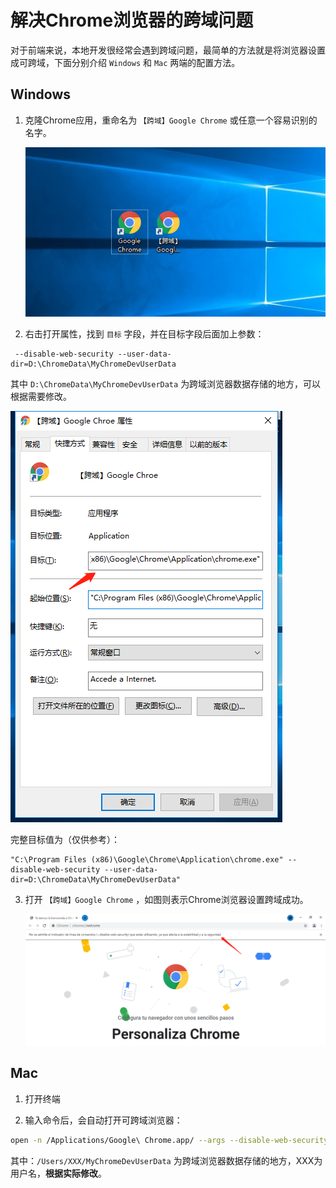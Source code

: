 # 解决Chrome浏览器的跨域问题

对于前端来说，本地开发很经常会遇到跨域问题，最简单的方法就是将浏览器设置成可跨域，下面分别介绍 `Windows` 和 `Mac` 两端的配置方法。

## Windows

1. 克隆Chrome应用，重命名为 `【跨域】Google Chrome` 或任意一个容易识别的名字。

   ![1](1.assets/1.png)

2. 右击打开属性，找到 `目标` 字段，并在目标字段后面加上参数：

```
 --disable-web-security --user-data-dir=D:\ChromeData\MyChromeDevUserData
```

其中 `D:\ChromeData\MyChromeDevUserData` 为跨域浏览器数据存储的地方，可以根据需要修改。

![1](1.assets/2.png)

完整目标值为（仅供参考）：

```
"C:\Program Files (x86)\Google\Chrome\Application\chrome.exe" --disable-web-security --user-data-dir=D:\ChromeData\MyChromeDevUserData"
```

3. 打开 `【跨域】Google Chrome` ，如图则表示Chrome浏览器设置跨域成功。

   ![1](1.assets/3.png)

   

## Mac

1. 打开终端

2. 输入命令后，会自动打开可跨域浏览器：

```sh
open -n /Applications/Google\ Chrome.app/ --args --disable-web-security --user-data-dir=/Users/XXX/MyChromeDevUserData
```

其中：`/Users/XXX/MyChromeDevUserData` 为跨域浏览器数据存储的地方，XXX为用户名，**根据实际修改**。
